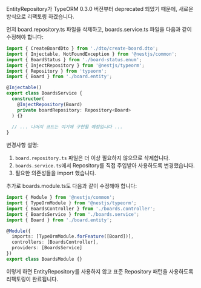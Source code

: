 EntityRepository가 TypeORM 0.3.0 버전부터 deprecated 되었기 때문에, 새로운 방식으로 리팩토링 하겠습니다.

먼저 board.repository.ts 파일을 삭제하고, boards.service.ts 파일을 다음과 같이 수정해야 합니다:

```typescript:src/boards/boards.service.ts
import { CreateBoardDto } from './dto/create-board.dto';
import { Injectable, NotFoundException } from '@nestjs/common';
import { BoardStatus } from './board-status.enum';
import { InjectRepository } from '@nestjs/typeorm';
import { Repository } from 'typeorm';
import { Board } from './board.entity';

@Injectable()
export class BoardsService {
  constructor(
    @InjectRepository(Board)
    private boardRepository: Repository<Board>
  ) {}
  
  // ... 나머지 코드는 여기에 구현될 예정입니다 ...
}
```

변경사항 설명:
1. `board.repository.ts` 파일은 더 이상 필요하지 않으므로 삭제합니다.
2. `boards.service.ts`에서 Repository를 직접 주입받아 사용하도록 변경했습니다.
3. 필요한 의존성들을 import 했습니다.

추가로 boards.module.ts도 다음과 같이 수정해야 합니다:

```typescript:src/boards/boards.module.ts
import { Module } from '@nestjs/common';
import { TypeOrmModule } from '@nestjs/typeorm';
import { BoardsController } from './boards.controller';
import { BoardsService } from './boards.service';
import { Board } from './board.entity';

@Module({
  imports: [TypeOrmModule.forFeature([Board])],
  controllers: [BoardsController],
  providers: [BoardsService]
})
export class BoardsModule {}
```

이렇게 하면 EntityRepository를 사용하지 않고 표준 Repository 패턴을 사용하도록 리팩토링이 완료됩니다.
